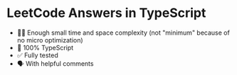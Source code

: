 # LeetCode Answers in TypeScript

- 🏃‍♀️ Enough small time and space complexity (not "minimum" because of no micro optimization)
- 💯 100% TypeScript
- ✅ Fully tested
- 🗣 With helpful comments
